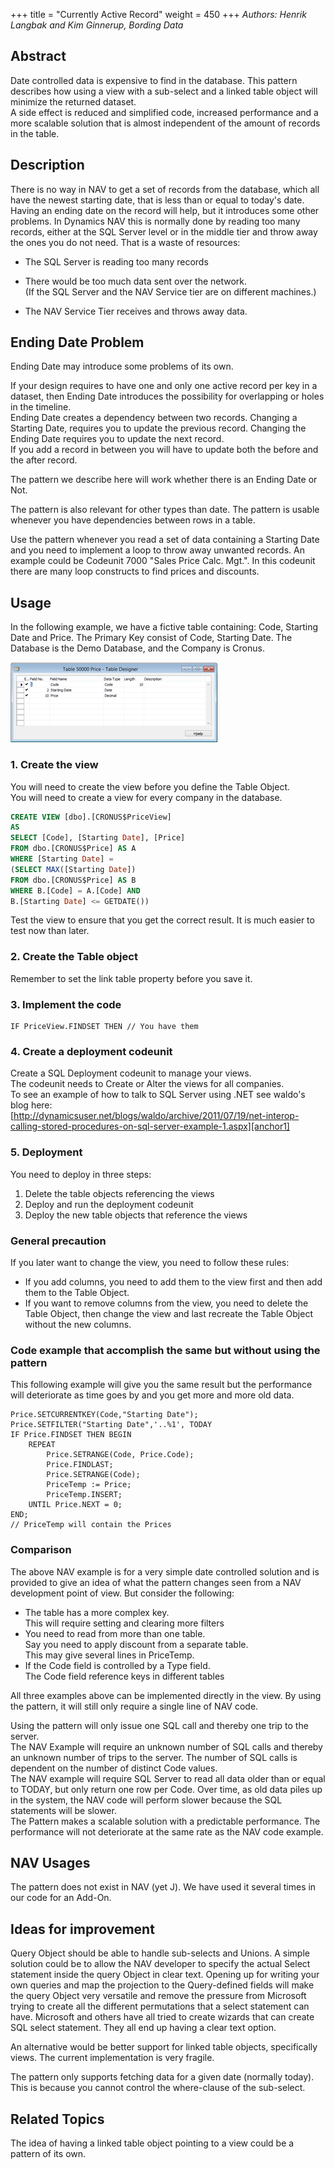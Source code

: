 +++
title = "Currently Active Record"
weight = 450
+++
_Authors: Henrik Langbak and Kim Ginnerup, Bording Data_

## Abstract

Date controlled data is expensive to find in the database. This pattern describes how using a view with a sub-select and a linked table object will minimize the returned dataset.  
A side effect is reduced and simplified code, increased performance and a more scalable solution that is almost independent of the amount of records in the table.

## Description

There is no way in NAV to get a set of records from the database, which all have the newest starting date, that is less than or equal to today's date. Having an ending date on the record will help, but it introduces some other problems. In Dynamics NAV this is normally done by reading too many records, either at the SQL Server level or in the middle tier and throw away the ones you do not need. That is a waste of resources:

* The SQL Server is reading too many records

* There would be too much data sent over the network.  
(If the SQL Server and the NAV Service tier are on different machines.)

* The NAV Service Tier receives and throws away data.

## Ending Date Problem

Ending Date may introduce some problems of its own.

If your design requires to have one and only one active record per key in a dataset, then Ending Date introduces the possibility for overlapping or holes in the timeline.  
Ending Date creates a dependency between two records. Changing a Starting Date, requires you to update the previous record. Changing the Ending Date requires you to update the next record.  
If you add a record in between you will have to update both the before and the after record.

The pattern we describe here will work whether there is an Ending Date or Not.

The pattern is also relevant for other types than date. The pattern is usable whenever you have dependencies between rows in a table. 

Use the pattern whenever you read a set of data containing a Starting Date and you need to implement a loop to throw away unwanted records. An example could be Codeunit 7000 "Sales Price Calc. Mgt.". In this codeunit there are many loop constructs to find prices and discounts.

## Usage

In the following example, we have a fictive table containing: Code, Starting Date and Price. The Primary Key consist of Code, Starting Date. The Database is the Demo Database, and the Company is Cronus.  

[![ ][image0]][anchor0]  


### 1. Create the view

You will need to create the view before you define the Table Object.  
You will need to create a view for every company in the database. 
```sql
CREATE VIEW [dbo].[CRONUS$PriceView]  
AS  
SELECT [Code], [Starting Date], [Price]  
FROM dbo.[CRONUS$Price] AS A  
WHERE [Starting Date] =  
(SELECT MAX([Starting Date])  
FROM dbo.[CRONUS$Price] AS B  
WHERE B.[Code] = A.[Code] AND  
B.[Starting Date] <= GETDATE())
```

Test the view to ensure that you get the correct result. It is much easier to test now than later.

### 2. Create the Table object

Remember to set the link table property before you save it.

### 3. Implement the code

```al
IF PriceView.FINDSET THEN // You have them
```

### 4. Create a deployment codeunit

Create a SQL Deployment codeunit to manage your views.  
The codeunit needs to Create or Alter the views for all companies.  
To see an example of how to talk to SQL Server using .NET see waldo's blog here:  
[http://dynamicsuser.net/blogs/waldo/archive/2011/07/19/net-interop-calling-stored-procedures-on-sql-server-example-1.aspx][anchor1]  

### 5. Deployment

You need to deploy in three steps:

1. Delete the table objects referencing the views 
2. Deploy and run the deployment codeunit
3. Deploy the new table objects that reference the views 

### General precaution

If you later want to change the view, you need to follow these rules:

* If you add columns, you need to add them to the view first and then add them to the Table Object.
* If you want to remove columns from the view, you need to delete the Table Object, then change the view and last recreate the Table Object without the new columns.

### Code example that accomplish the same but without using the pattern

This following example will give you the same result but the performance will deteriorate as time goes by and you get more and more old data.
```al
Price.SETCURRENTKEY(Code,"Starting Date"); 
Price.SETFILTER("Starting Date",'..%1', TODAY  
IF Price.FINDSET THEN BEGIN  
    REPEAT
        Price.SETRANGE(Code, Price.Code);
        Price.FINDLAST;
        Price.SETRANGE(Code);
        PriceTemp := Price;
        PriceTemp.INSERT;
    UNTIL Price.NEXT = 0;
END;   
// PriceTemp will contain the Prices
```

### Comparison

The above NAV example is for a very simple date controlled solution and is provided to give an idea of what the pattern changes seen from a NAV development point of view. But consider the following:

* The table has a more complex key.  
This will require setting and clearing more filters
* You need to read from more than one table.  
Say you need to apply discount from a separate table.  
This may give several lines in PriceTemp. 
* If the Code field is controlled by a Type field.  
The Code field reference keys in different tables

All three examples above can be implemented directly in the view. By using the pattern, it will still only require a single line of NAV code.

Using the pattern will only issue one SQL call and thereby one trip to the server.  
The NAV Example will require an unknown number of SQL calls and thereby an unknown number of trips to the server. The number of SQL calls is dependent on the number of distinct Code values.  
The NAV example will require SQL Server to read all data older than or equal to TODAY, but only return one row per Code. Over time, as old data piles up in the system, the NAV code will perform slower because the SQL statements will be slower.  
The Pattern makes a scalable solution with a predictable performance. The performance will not deteriorate at the same rate as the NAV code example.

## NAV Usages 

The pattern does not exist in NAV (yet J). We have used it several times in our code for an Add-On.

## Ideas for improvement

Query Object should be able to handle sub-selects and Unions. A simple solution could be to allow the NAV developer to specify the actual Select statement inside the query Object in clear text. Opening up for writing your own queries and map the projection to the Query-defined fields will make the query Object very versatile and remove the pressure from Microsoft trying to create all the different permutations that a select statement can have. Microsoft and others have all tried to create wizards that can create SQL select statement. They all end up having a clear text option.

An alternative would be better support for linked table objects, specifically views. The current implementation is very fragile. 

The pattern only supports fetching data for a given date (normally today). This is because you cannot control the where-clause of the sub-select. 

## Related Topics

The idea of having a linked table object pointing to a view could be a pattern of its own.



[anchor0]: 6545.Table.png
[anchor1]: http://dynamicsuser.net/blogs/waldo/archive/2011/07/19/net-interop-calling-stored-procedures-on-sql-server-example-1.aspx


[image0]: 6545.Table.png
